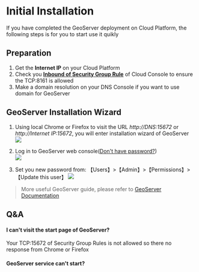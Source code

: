 # Initial Installation

If you have completed the GeoServer deployment on Cloud Platform, the following steps is for you to start use it quikly

## Preparation

1. Get the **Internet IP** on your Cloud Platform
2. Check you **[Inbound of Security Group Rule](https://support.websoft9.com/docs/faq/tech-instance.html)** of Cloud Console to ensure the TCP:8161 is allowed
3. Make a domain resolution on your DNS Console if you want to use domain for GeoServer

## GeoServer Installation Wizard

1. Using local Chrome or Firefox to visit the URL *http://DNS:15672* or *http://Internet IP:15672*, you will enter installation wizard of GeoServer
   ![](https://libs.websoft9.com/Websoft9/DocsPicture/zh/geoserver/geoserver-login-websoft9.png)

2. Log in to GeoServer web console([Don't have password?](/stack-accounts.md#geoserver))  
   ![](https://libs.websoft9.com/Websoft9/DocsPicture/zh/geoserver/geoserver-bk-websoft9.png)

3. Set you new password from: 【Users】>【Admin】>【Permissions】>【Update this user】
   ![](https://libs.websoft9.com/Websoft9/DocsPicture/zh/geoserver/geoserver-pw-websoft9.png)

> More useful GeoServer guide, please refer to [GeoServer Documentation](https://www.geoserver.com/documentation.html)

## Q&A

#### I can't visit the start page of GeoServer?

Your TCP:15672 of Security Group Rules is not allowed so there no response from Chrome or Firefox

#### GeoServer service can't start? 